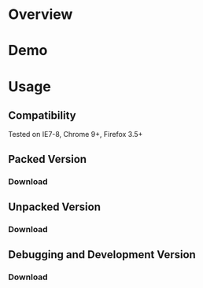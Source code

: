 # Overview

# Demo

# Usage

## Compatibility

Tested on IE7-8, Chrome 9+, Firefox 3.5+

## Packed Version

### Download

## Unpacked Version

### Download

## Debugging and Development Version

### Download
